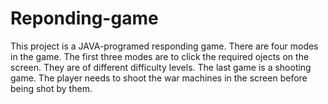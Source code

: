 # Reponding-game
This project is a JAVA-programed responding game. There are four modes in the game. The first three modes are to click the required ojects 
on the screen. They are of different difficulty levels. The last game is a shooting game. The player needs to shoot the war machines in the 
screen before being shot by them.
